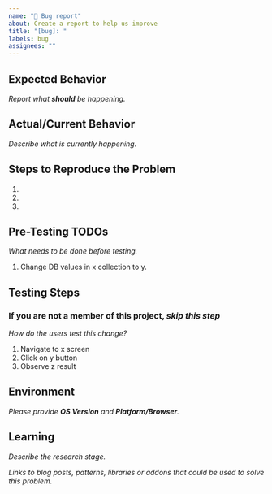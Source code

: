```yaml
---
name: "🥺 Bug report"
about: Create a report to help us improve
title: "[bug]: "
labels: bug
assignees: ""
---
```


## Expected Behavior
_Report what **should** be happening._

## Actual/Current Behavior
_Describe what is currently happening._

## Steps to Reproduce the Problem
1.
2.
3.

## Pre-Testing TODOs
_What needs to be done before testing._

1. Change DB values in x collection to y.

## Testing Steps

### If you are not a member of this project, _skip this step_

_How do the users test this change?_

1. Navigate to x screen
2. Click on y button
3. Observe z result

## Environment
_Please provide **OS Version** and **Platform/Browser**._

## Learning
_Describe the research stage._

_Links to blog posts, patterns, libraries or addons that could be used to solve this problem._
